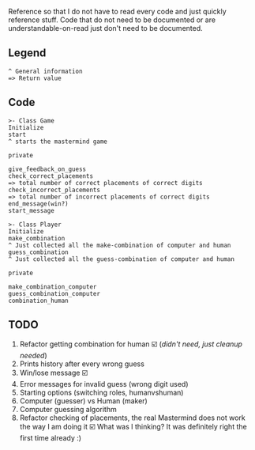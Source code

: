 Reference so that I do not have to read every code and just quickly reference stuff.
Code that do not need to be documented or are understandable-on-read just don't need to be documented.

## Legend

```
^ General information
=> Return value
```

## Code

```
>- Class Game
Initialize
start
^ starts the mastermind game

private

give_feedback_on_guess
check_correct_placements
=> total number of correct placements of correct digits
check_incorrect_placements
=> total number of incorrect placements of correct digits
end_message(win?)
start_message
```

```
>- Class Player
Initialize
make_combination
^ Just collected all the make-combination of computer and human
guess_combination
^ Just collected all the guess-combination of computer and human

private

make_combination_computer
guess_combination_computer
combination_human
```

## TODO

1. Refactor getting combination for human ☑️ (_didn't need, just cleanup needed_)
1. Prints history after every wrong guess
1. Win/lose message ☑️
1. Error messages for invalid guess (wrong digit used)
1. Starting options (switching roles, humanvshuman)
1. Computer (guesser) vs Human (maker)
1. Computer guessing algorithm
1. Refactor checking of placements, the real Mastermind does not work the way I am doing it ☑️ What was I thinking? It was definitely right the first time already :)
